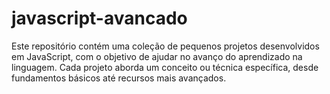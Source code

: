 # javascript-avancado
 Este repositório contém uma coleção de pequenos projetos desenvolvidos em JavaScript, com o objetivo de ajudar no avanço do aprendizado na  linguagem. Cada projeto aborda um conceito ou técnica específica, desde fundamentos básicos até recursos mais avançados.
